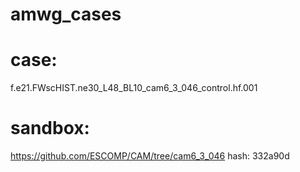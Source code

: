 # amwg_cases

# case: 
f.e21.FWscHIST.ne30_L48_BL10_cam6_3_046_control.hf.001

# sandbox:  
https://github.com/ESCOMP/CAM/tree/cam6_3_046
hash: 332a90d
